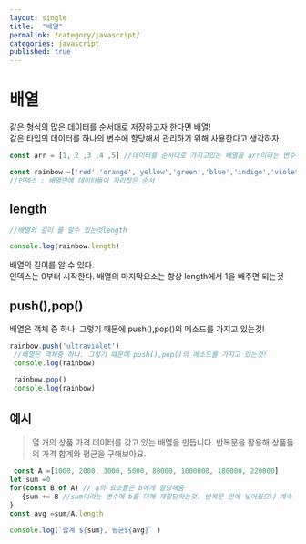 ```yaml
---
layout: single
title:  "배열"
permalink: /category/javascript/
categories: javascript
published: true
---
```


# 배열
같은 형식의 많은 데이터를 순서대로 저장하고자 한다면 배열!  
같은 타입의 데이터를 하나의 변수에 할당해서 관리하기 위해 사용한다고 생각하자.

```js
const arr = [1, 2 ,3 ,4 ,5] //데이터를 순서대로 가지고있는 배열을 arr이라는 변수에 할당
```

```js
const rainbow =['red','orange','yellow','green','blue','indigo','violet']
//인덱스 : 배열안에 데이터들이 자리잡은 순서
```

## length
```js
//배열의 길이 를 알수 있는것length

console.log(rainbow.length)
```
배열의 길이를 알 수 있다.  
인덱스는 0부터 시작한다. 배열의 마지막요소는 항상 length에서 1을 빼주면 되는것

## push(),pop()

배열은 객체 중 하나. 그렇기 때문에 push(),pop()의 메소드를 가지고 있는것!

```js
rainbow.push('ultraviolet')
 //배열은 객체중 하나. 그렇기 떄문에 push(),pop()의 메소드를 가지고 있는것!
 console.log(rainbow)

 rainbow.pop()
 console.log(rainbow)
 ```

 ## 예시 
 > 열 개의 상품 가격 데이터를 갖고 있는 배열을 만듭니다. 반복문을 활용해 상품들의 가격 합계와 평균을 구해보아요.

 ```js
  const A =[1000, 2000, 3000, 5000, 80000, 1000000, 180000, 220000]
 let sum =0
 for(const B of A) // a의 요소들은 b에게 할당해줌
    {sum += B //sum이라는 변수에 b를 더해 재할당하는것. 반복문 안에 넣어줬으니 계속 더하게 된다. A의 길이만큼
 }
 const avg =sum/A.length

 console.log(`합계 ${sum}, 평균${avg}` )
 ```

 
